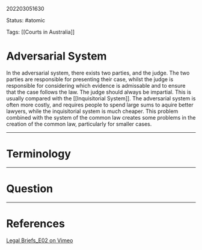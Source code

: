 202203051630

Status: #atomic

Tags: [[Courts in Australia]]

# Adversarial System
In the adversarial system, there exists two parties, and the judge.
The two parties are responsible for presenting their case, whilst the judge is responsible for considering which evidence is admissable and to ensure that the case follows the law.
The judge should always be impartial.
This is usually compared with the [[Inquisitorial System]].
The adversarial system is often more costly, and requires people to spend large sums to aquire better lawyers, while the inquisitorial system is much cheaper.
This problem combined with the system of the common law creates some problems in the creation of the common law, particularly for smaller cases.

---
# Terminology


---
# Question


---
# References
[Legal Briefs_E02 on Vimeo](https://vimeo.com/181855686)